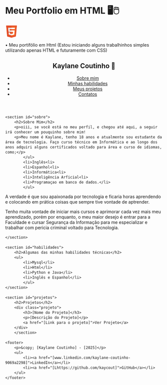 # Meu Portfolio em HTML 🖥🖱
<img align="center" alt="kaycout-HTML" eight="30" width="40" src="https://raw.githubusercontent.com/devicons/devicon/master/icons/html5/html5-original.svg">

• Meu portifólio em Html (Estou iniciando alguns trabalhinhos simples utilizando apenas HTML e futuramente com CSS)

<!DOCTYPE html>
<html>
<head>
    <link rel="stylesheet" href="style.css">
</head>
<body>
    <header>
        <h2>Kaylane Coutinho 🌙 </h2>
        <nav>
            <ul>
                <li><a href="#sobre">Sobre mim</a></li>
                <li><a href="#habilidades"> Minhas habilidades</a></li>
                <li><a href="#projetos">Meus projetos</a></li>
                <li><a href="#contato">Contatos</a></li>
            </ul>
        </nav>
    </header>

    <section id="sobre">
        <h2>Sobre Mim</h2>
        <p>oiii, se você está no meu perfil, e chegou até aqui, a seguir irá conhecer um pouquinho sobre mim!
		<p>Meu nome é Kaylane, tenho 18 anos e atualmente sou estudante da área de tecnologia. Faço curso técnico em Informática e ao longo dos anos adquiri alguns certificados voltado para área e curso de idiomas, como;</p>
			</ul>
			<li>Inglês<li>
			<li>Espanhol<li>
			<li>Informática<li>
			<li>Inteligência Arficial<li>
			<li>Programaçao em banco de dados.</li>
			</ul>
<p>A verdade é que sou apaixonada por tecnologia e ficaria horas aprendendo e colocando em prática coisas que sempre tive vontade de aptrender. </p>
  <p>Tenho muita vontade de iniciar mais cursos e aprimorar cada vez mais meu aprendizado, porém por enquanto, o meu maior desejo é entrar para a Faculdade e cursar Segurança da Informação para me especializar e trabalhar com pericia criminal voltado para Tecnologia.</p>
  
  
    </section>

    <section id="habilidades">
        <h2>Algumas das minhas habilidades técnicas</h2>
        <ul>
            <li>Mysql</li>
            <li>Html</li>
            <li>Python e Java</li>
			<li>Inglês e Espanhol</li>
            </ul>
    </section>

    <section id="projetos">
        <h2>Projetos</h2>
        <div class="projeto">
            <h3>[Nome do Projeto]</h3>
            <p>[Descrição do Projeto]</p>
            <a href="[Link para o projeto]">Ver Projeto</a>
        </div>
        </section>

    <footer>
        <p>&copy; [Kaylane Coutinho] - [2025]</p>
        <ul>
            <li><a href="[www.linkedin.com/kaylane-coutinho-9069a2298]">LinkedIn</a></li>
            <li><a href="[Lhttps://github.com/kaycout]">GitHub</a></li>
        </ul>
    </footer>
</body>
</html>
